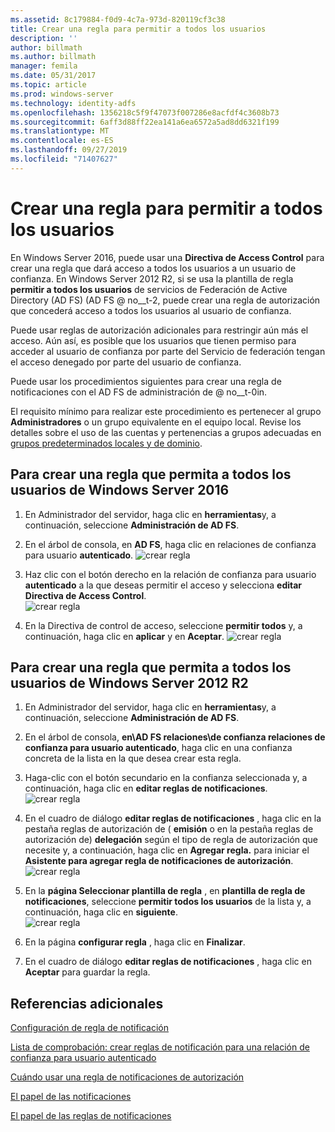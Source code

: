 ```yaml
---
ms.assetid: 8c179884-f0d9-4c7a-973d-820119cf3c38
title: Crear una regla para permitir a todos los usuarios
description: ''
author: billmath
ms.author: billmath
manager: femila
ms.date: 05/31/2017
ms.topic: article
ms.prod: windows-server
ms.technology: identity-adfs
ms.openlocfilehash: 1356218c5f9f47073f007286e8acfdf4c3608b73
ms.sourcegitcommit: 6aff3d88ff22ea141a6ea6572a5ad8dd6321f199
ms.translationtype: MT
ms.contentlocale: es-ES
ms.lasthandoff: 09/27/2019
ms.locfileid: "71407627"
---
```

# <a name="create-a-rule-to-permit-all-users"></a>Crear una regla para permitir a todos los usuarios

En Windows Server 2016, puede usar una **Directiva de Access Control** para crear una regla que dará acceso a todos los usuarios a un usuario de confianza.  En Windows Server 2012 R2, si se usa la plantilla de regla **permitir a todos los usuarios** de servicios de Federación de Active Directory (AD FS) \(AD FS @ no__t-2, puede crear una regla de autorización que concederá acceso a todos los usuarios al usuario de confianza. 

Puede usar reglas de autorización adicionales para restringir aún más el acceso. Aún así, es posible que los usuarios que tienen permiso para acceder al usuario de confianza por parte del Servicio de federación tengan el acceso denegado por parte del usuario de confianza.  
  
Puede usar los procedimientos siguientes para crear una regla de notificaciones con el AD FS de administración de @ no__t-0in.  
  
El requisito mínimo para realizar este procedimiento es pertenecer al grupo **Administradores** o un grupo equivalente en el equipo local.  Revise los detalles sobre el uso de las cuentas y pertenencias a grupos adecuadas en [grupos predeterminados locales y de dominio](https://go.microsoft.com/fwlink/?LinkId=83477). 

## <a name="to-create-a-rule-to-permit-all-users-in-windows-server-2016"></a>Para crear una regla que permita a todos los usuarios de Windows Server 2016

1.  En Administrador del servidor, haga clic en **herramientas**y, a continuación, seleccione **Administración de AD FS**.  
  
2.  En el árbol de consola, en **AD FS**, haga clic en relaciones de confianza para usuario **autenticado**. 
![crear regla](media/Create-a-Rule-to-Permit-All-Users/permitall1.PNG)

3.  Haz clic con el botón derecho en la relación de confianza para usuario **autenticado** a la que deseas permitir el acceso y selecciona **editar Directiva de Access Control**.  
![crear regla](media/Create-a-Rule-to-Permit-All-Users/permitall2.PNG)

4. En la Directiva de control de acceso, seleccione **permitir todos** y, a continuación, haga clic en **aplicar** y en **Aceptar**.
![crear regla](media/Create-a-Rule-to-Permit-All-Users/permitall3.PNG)
  
## <a name="to-create-a-rule-to-permit-all-users-in-windows-server-2012-r2"></a>Para crear una regla que permita a todos los usuarios de Windows Server 2012 R2 
  
1.  En Administrador del servidor, haga clic en **herramientas**y, a continuación, seleccione **Administración de AD FS**.  
  
2.  En el árbol de consola, **en\\AD FS relaciones\\de confianza relaciones de confianza para usuario autenticado**, haga clic en una confianza concreta de la lista en la que desea crear esta regla.  

3.  Haga\-clic con el botón secundario en la confianza seleccionada y, a continuación, haga clic en **editar reglas de notificaciones**.  
![crear regla](media/Create-a-Rule-to-Permit-All-Users/permitall4.PNG)  

4.  En el cuadro de diálogo **editar reglas de notificaciones** , haga clic en la pestaña reglas de autorización de \( **emisión** o en la pestaña reglas de autorización de\) **delegación** según el tipo de regla de autorización que necesite y, a continuación, haga clic en **Agregar regla.** para iniciar el **Asistente para agregar regla de notificaciones de autorización**.  
![crear regla](media/Create-a-Rule-to-Permit-All-Users/permitall5.PNG)  
5.  En la **página Seleccionar plantilla de regla** , en **plantilla de regla de notificaciones**, seleccione **permitir todos los usuarios** de la lista y, a continuación, haga clic en **siguiente**.  
![crear regla](media/Create-a-Rule-to-Permit-All-Users/permitall6.PNG)    
6.  En la página **configurar regla** , haga clic en **Finalizar**.  
  
7.  En el cuadro de diálogo **editar reglas de notificaciones** , haga clic en **Aceptar** para guardar la regla.  

## <a name="additional-references"></a>Referencias adicionales 
[Configuración de regla de notificación](Configure-Claim-Rules.md)  
 
[Lista de comprobación: crear reglas de notificación para una relación de confianza para usuario autenticado](https://technet.microsoft.com/library/ee913578.aspx)  
  
[Cuándo usar una regla de notificaciones de autorización](../../ad-fs/technical-reference/When-to-Use-an-Authorization-Claim-Rule.md)  

[El papel de las notificaciones](../../ad-fs/technical-reference/The-Role-of-Claims.md)  
  
[El papel de las reglas de notificaciones](../../ad-fs/technical-reference/The-Role-of-Claim-Rules.md)  
